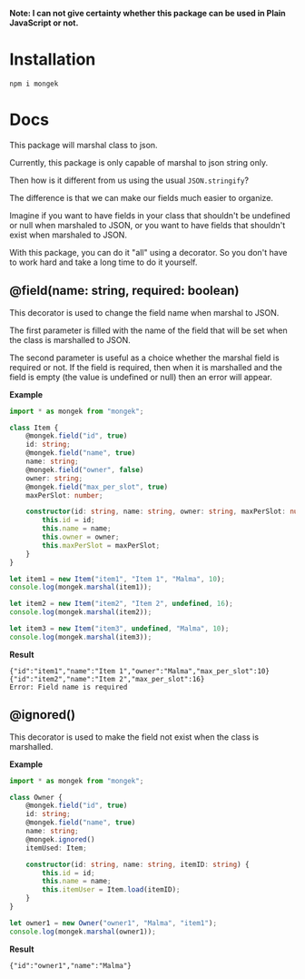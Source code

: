 **Note: I can not give certainty whether this package can be used in Plain JavaScript or not.**

# Installation

```shell
npm i mongek
```

# Docs

This package will marshal class to json.

Currently, this package is only capable of marshal to json string only.

Then how is it different from us using the usual `JSON.stringify`?

The difference is that we can make our fields much easier to organize.

Imagine if you want to have fields in your class that shouldn't be undefined or null when marshaled to JSON, or you want to have fields that shouldn't exist when marshaled to JSON.

With this package, you can do it "all" using a decorator. So you don't have to work hard and take a long time to do it yourself.

## @field(name: string, required: boolean)
This decorator is used to change the field name when marshal to JSON.

The first parameter is filled with the name of the field that will be set when the class is marshalled to JSON.

The second parameter is useful as a choice whether the marshal field is required or not.
If the field is required, then when it is marshalled and the field is empty (the value is undefined or null) then an error will appear.

**Example**
```ts
import * as mongek from "mongek";

class Item {
    @mongek.field("id", true)
    id: string;
    @mongek.field("name", true)
    name: string;
    @mongek.field("owner", false)
    owner: string;
    @mongek.field("max_per_slot", true)
    maxPerSlot: number;

    constructor(id: string, name: string, owner: string, maxPerSlot: number) {
        this.id = id;
        this.name = name;
        this.owner = owner;
        this.maxPerSlot = maxPerSlot;
    }
}

let item1 = new Item("item1", "Item 1", "Malma", 10);
console.log(mongek.marshal(item1));

let item2 = new Item("item2", "Item 2", undefined, 16);
console.log(mongek.marshal(item2));

let item3 = new Item("item3", undefined, "Malma", 10);
console.log(mongek.marshal(item3));
```
**Result**
```shell
{"id":"item1","name":"Item 1","owner":"Malma","max_per_slot":10}
{"id":"item2","name":"Item 2","max_per_slot":16}
Error: Field name is required
```

## @ignored()
This decorator is used to make the field not exist when the class is marshalled.

**Example**
```ts
import * as mongek from "mongek";

class Owner {
    @mongek.field("id", true)
    id: string;
    @mongek.field("name", true)
    name: string;
    @mongek.ignored()
    itemUsed: Item;

    constructor(id: string, name: string, itemID: string) {
        this.id = id;
        this.name = name;
        this.itemUser = Item.load(itemID);
    }
}

let owner1 = new Owner("owner1", "Malma", "item1");
console.log(mongek.marshal(owner1));
```
**Result**
```shell
{"id":"owner1","name":"Malma"}
```